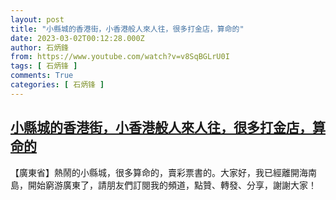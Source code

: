```yaml
---
layout: post
title: "小縣城的香港街，小香港般人來人往，很多打金店，算命的"
date: 2023-03-02T00:12:28.000Z
author: 石炳鋒
from: https://www.youtube.com/watch?v=v8SqBGLrU0I
tags: [ 石炳锋 ]
comments: True
categories: [ 石炳锋 ]
---
```

<!--1677715948000-->
[小縣城的香港街，小香港般人來人往，很多打金店，算命的](https://www.youtube.com/watch?v=v8SqBGLrU0I)
------

<div>
【廣東省】熱鬧的小縣城，很多算命的，賣彩票書的。大家好，我已經離開海南島，開始窮游廣東了，請朋友們訂閱我的頻道，點贊、轉發、分享，謝謝大家！
</div>
